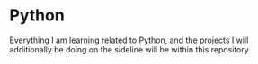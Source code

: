 # Python
Everything I am learning related to Python, and the projects I will additionally be doing on the sideline will be within this repository
